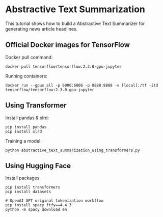 # Abstractive Text Summarization
This tutorial shows how to build a Abstractive Text Summarizer for generating news article headlines.

## Official Docker images for TensorFlow

Docker pull command:

```
docker pull tensorflow/tensorflow:2.3.0-gpu-jupyter
```

Running containers:

```
docker run --gpus all -p 6006:6006 -p 8888:8888 -v [local]:/tf -itd tensorflow/tensorflow:2.3.0-gpu-jupyter
```

## Using Transformer

Install pandas & xlrd:

```
pip install pandas
pip install xlrd
```

Training a model:

```
python abstractive_text_summarization_using_transformers.py
```

## Using Hugging Face

Install packages

```
pip install transformers
pip install datasets

# OpenAI GPT original tokenization workflow
pip install spacy ftfy==4.4.3
python -m spacy download en
```
